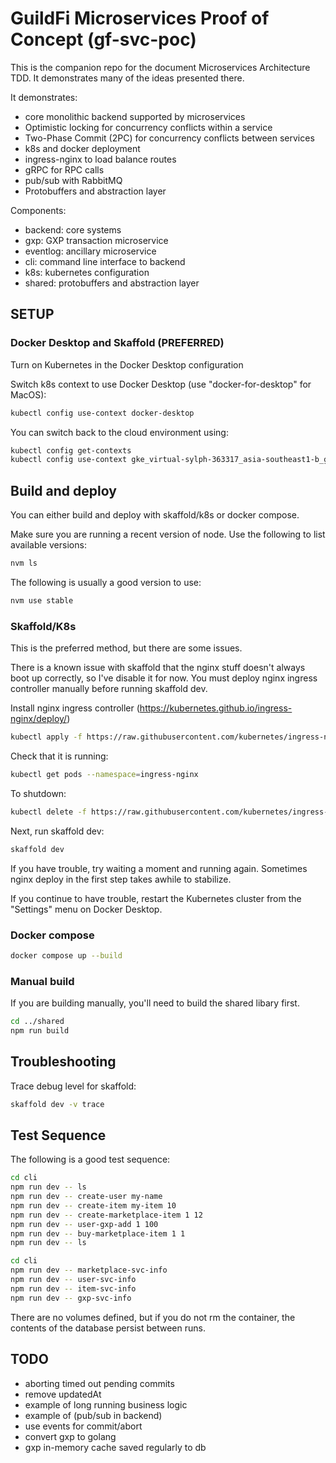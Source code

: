 # GuildFi Microservices Proof of Concept (gf-svc-poc)

This is the companion repo for the document Microservices Architecture TDD. It demonstrates many of the ideas presented there.

It demonstrates:

- core monolithic backend supported by microservices
- Optimistic locking for concurrency conflicts within a service
- Two-Phase Commit (2PC) for concurrency conflicts between services
- k8s and docker deployment
- ingress-nginx to load balance routes
- gRPC for RPC calls
- pub/sub with RabbitMQ
- Protobuffers and abstraction layer

Components:
- backend: core systems
- gxp: GXP transaction microservice
- eventlog: ancillary microservice
- cli: command line interface to backend
- k8s: kubernetes configuration
- shared: protobuffers and abstraction layer

## SETUP

### Docker Desktop and Skaffold (PREFERRED)

Turn on Kubernetes in the Docker Desktop configuration

Switch k8s context to use Docker Desktop (use "docker-for-desktop" for MacOS):

```bash
kubectl config use-context docker-desktop
```

You can switch back to the cloud environment using:
```bash
kubectl config get-contexts
kubectl config use-context gke_virtual-sylph-363317_asia-southeast1-b_gke-project-z-cluster-stg
```

## Build and deploy

You can either build and deploy with skaffold/k8s or docker compose.

Make sure you are running a recent version of node.  Use the following to list available versions:

```bash
nvm ls
```

The following is usually a good version to use:

```bash
nvm use stable
```


### Skaffold/K8s

This is the preferred method, but there are some issues.

There is a known issue with skaffold that the nginx stuff doesn't always boot up correctly, so I've disable it for now. You must deploy nginx ingress controller manually before running skaffold dev.

Install nginx ingress controller (https://kubernetes.github.io/ingress-nginx/deploy/)

```bash
kubectl apply -f https://raw.githubusercontent.com/kubernetes/ingress-nginx/controller-v1.9.6/deploy/static/provider/cloud/deploy.yaml
```

Check that it is running:

```bash
kubectl get pods --namespace=ingress-nginx
```

To shutdown:

```bash
kubectl delete -f https://raw.githubusercontent.com/kubernetes/ingress-nginx/controller-v1.9.6/deploy/static/provider/cloud/deploy.yaml
```

Next, run skaffold dev:

```bash
skaffold dev
```

If you have trouble, try waiting a moment and running again.  Sometimes nginx deploy in the first step takes awhile to stabilize.

If you continue to have trouble, restart the Kubernetes cluster from the "Settings" menu on Docker Desktop.

### Docker compose

```bash
docker compose up --build
```

### Manual build

If you are building manually, you'll need to build the shared libary first.

```bash
cd ../shared
npm run build
```

## Troubleshooting

Trace debug level for skaffold:

```bash
skaffold dev -v trace
```

## Test Sequence

The following is a good test sequence:

```bash
cd cli
npm run dev -- ls
npm run dev -- create-user my-name
npm run dev -- create-item my-item 10
npm run dev -- create-marketplace-item 1 12
npm run dev -- user-gxp-add 1 100
npm run dev -- buy-marketplace-item 1 1
npm run dev -- ls
```

```bash
cd cli
npm run dev -- marketplace-svc-info
npm run dev -- user-svc-info
npm run dev -- item-svc-info
npm run dev -- gxp-svc-info
```

There are no volumes defined, but if you do not rm the container, the contents of the database persist between runs.

## TODO

- aborting timed out pending commits
- remove updatedAt
- example of long running business logic
- example of (pub/sub in backend)
- use events for commit/abort
- convert gxp to golang
- gxp in-memory cache saved regularly to db
